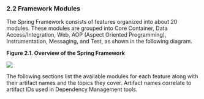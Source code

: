 ### 2.2 Framework Modules
The Spring Framework consists of features organized into about 20 modules. These modules are grouped into Core Container, Data Access/Integration, Web, AOP (Aspect Oriented Programming), Instrumentation, Messaging, and Test, as shown in the following diagram.

**Figure 2.1. Overview of the Spring Framework**

![](https://docs.spring.io/spring/docs/current/spring-framework-reference/htmlsingle/images/spring-overview.png)

The following sections list the available modules for each feature along with their artifact names and the topics they cover. Artifact names correlate to artifact IDs used in Dependency Management tools.